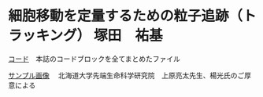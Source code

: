 # 細胞移動を定量するための粒子追跡（トラッキング） 塚田　祐基
[コード](/tsukada/)　本誌のコードブロックを全てまとめたファイル

[サンプル画像](/tsukada/croped_sample.tif) 　北海道大学先端生命科学研究院　上原亮太先生、楊光氏のご厚意による
